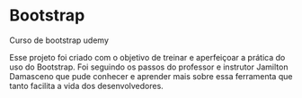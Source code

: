 # Bootstrap
Curso de bootstrap udemy 

Esse projeto foi criado com o objetivo de treinar e aperfeiçoar a prática do uso do Bootstrap.
Foi seguindo os passos do professor e instrutor Jamilton Damasceno que pude conhecer e aprender
mais sobre essa ferramenta que tanto facilita a vida dos desenvolvedores.
